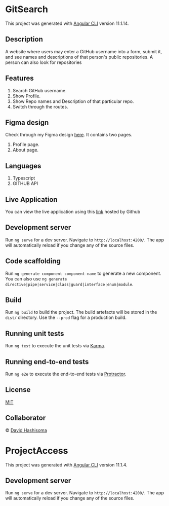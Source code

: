 # GitSearch

This project was generated with [Angular CLI](https://github.com/angular/angular-cli) version 11.1.14.

## Description

A website where users may enter a GitHub username into a form, submit it, and see names and descriptions of that person's public repositories. A person can also look for repositories

## Features

1. Search GitHub username.
2. Show Profile.
3. Show Repo names and Description of that particular repo.
4. Switch through the routes.

## Figma design

 Check through my Figma design [here](https://www.figma.com/file/y50uLOmcPhnQA1Cw33diOX/GithubSearch?node-id=0%3A1). It contains two pages.
 1. Profile page.
 2. About page.

## Languages

1. Typescript
2. GITHUB API

## Live Application

You can view the live application using this [link](https://254Davidhashisoma.github.io/-Project-Access) hosted by Github

## Development server

Run `ng serve` for a dev server. Navigate to `http://localhost:4200/`. The app will automatically reload if you change any of the source files.

## Code scaffolding

Run `ng generate component component-name` to generate a new component. You can also use `ng generate directive|pipe|service|class|guard|interface|enum|module`.

## Build

Run `ng build` to build the project. The build artefacts will be stored in the `dist/` directory. Use the `--prod` flag for a production build.

## Running unit tests

Run `ng test` to execute the unit tests via [Karma](https://karma-runner.github.io).

## Running end-to-end tests

Run `ng e2e` to execute the end-to-end tests via [Protractor](http://www.protractortest.org/).

## License

 [MIT](https://github.com/254Davidhashisoma/-Project-Access/blob/master/LICENCE.md)

## Collaborator

 © [David Hashisoma](https://github.com/254Davidhashisoma)
# ProjectAccess

This project was generated with [Angular CLI](https://github.com/angular/angular-cli) version 11.1.4.

## Development server

Run `ng serve` for a dev server. Navigate to `http://localhost:4200/`. The app will automatically reload if you change any of the source files.

